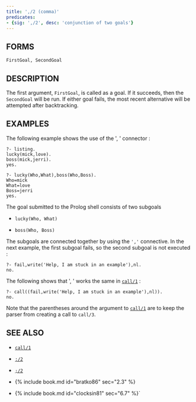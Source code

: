 ```yaml
---
title: ',/2 (comma)'
predicates:
- {sig: ',/2', desc: 'conjunction of two goals'}
---
```


## FORMS
```
FirstGoal, SecondGoal
```

## DESCRIPTION

The first argument, `FirstGoal`, is called as a goal. If it succeeds, then the `SecondGoal` will be run. If either goal fails, the most recent alternative will be attempted after backtracking.

## EXAMPLES

The following example shows the use of the ', ' connector :

```
?- listing.
lucky(mick,love).
boss(mick,jerri).
yes.

?- lucky(Who,What),boss(Who,Boss).
Who=mick
What=love
Boss=jerri
yes.
```

The goal submitted to the Prolog shell consists of two subgoals

- `lucky(Who, What)`

- `boss(Who, Boss)`

The subgoals are connected together by using the `','` connective. In the next example, the first subgoal fails, so the second subgoal is not executed :

```
?- fail,write('Help, I am stuck in an example'),nl.
no.
```

The following shows that ', ' works the same in [`call/1`](call.html) :

```
?- call((fail,write('Help, I am stuck in an example'),nl)).
no.
```

Note that the parentheses around the argument to [`call/1`](call.html) are to keep the parser from creating a call to `call/3`.


## SEE ALSO

- [`call/1`](call.html)
- [`:/2`](colon.html)
- [`;/2`](semicolon.html)

- {% include book.md id="bratko86"   sec="2.3" %}
- {% include book.md id="clocksin81" sec="6.7" %}`
